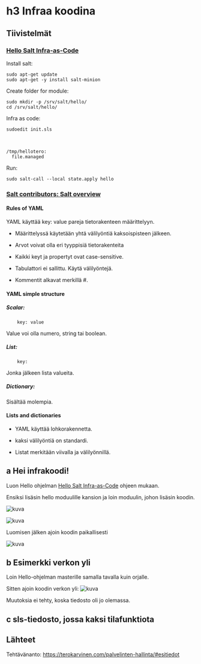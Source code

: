 # h3 Infraa koodina

## Tiivistelmät
### [Hello Salt Infra-as-Code](https://terokarvinen.com/2024/hello-salt-infra-as-code/)
Install salt:

    sudo apt-get update
    sudo apt-get -y install salt-minion
Create folder for module:

    sudo mkdir -p /srv/salt/hello/
    cd /srv/salt/hello/
Infra as code:

    sudoedit init.sls
<br>

    /tmp/hellotero:
      file.managed
Run:

    sudo salt-call --local state.apply hello
### [Salt contributors: Salt overview](https://docs.saltproject.io/salt/user-guide/en/latest/topics/overview.html#rules-of-yaml)
#### Rules of YAML
YAML käyttää key: value pareja tietorakenteen määrittelyyn.

- Määrittelyssä käytetään yhtä välilyöntiä kaksoispisteen jälkeen.

- Arvot voivat olla eri tyyppisiä tietorakenteita 

- Kaikki keyt ja propertyt ovat case-sensitive.

- Tabulattori ei sallittu. Käytä välilyöntejä.

- Kommentit alkavat merkillä #.

#### YAML simple structure
##### Scalar: 

        key: value
Value voi olla numero, string tai boolean.

##### List:

        key:
Jonka jälkeen lista valueita.

##### Dictionary:
Sisältää molempia.

#### Lists and dictionaries

- YAML käyttää lohkorakennetta.

- kaksi välilyöntiä on standardi.

- Listat merkitään viivalla ja välilyönnillä.

## a Hei infrakoodi!
Luon Hello ohjelman [Hello Salt Infra-as-Code](https://terokarvinen.com/2024/hello-salt-infra-as-code/) ohjeen mukaan.

Ensiksi lisäsin hello moduulille kansion ja loin moduulin, johon lisäsin koodin.

![kuva](https://github.com/user-attachments/assets/65934152-22e7-48d5-bf8d-4427f78a45be)


![kuva](https://github.com/user-attachments/assets/b2896ad0-c2f7-4aad-97ea-a236379b5734)

Luomisen jälken ajoin koodin paikallisesti

![kuva](https://github.com/user-attachments/assets/80d636d2-5152-4538-ad39-17bd800a45e1)


## b Esimerkki verkon yli
Loin Hello-ohjelman masterille samalla tavalla kuin orjalle.

Sitten ajoin koodin verkon yli:
![kuva](https://github.com/user-attachments/assets/8f900342-4726-4ffa-82e1-343de7de0e1a)

Muutoksia ei tehty, koska tiedosto oli jo olemassa.
## c sls-tiedosto, jossa kaksi tilafunktiota

## Lähteet

Tehtävänanto: https://terokarvinen.com/palvelinten-hallinta/#esitiedot
